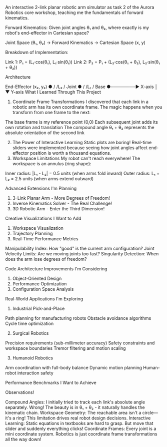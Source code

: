 An interactive 2-link planar robotic arm simulator as task 2 of the Aurora Robotics core workshop, teaching me the fundamentals of forward kinematics.

Forward Kinematics: Given joint angles θ₁ and θ₂, where exactly is my robot's end-effector in Cartesian space?

Joint Space (θ₁, θ₂) → Forward Kinematics → Cartesian Space (x, y)

Breakdown of Implementation:

Link 1: P₁ = (L₁·cos(θ₁), L₁·sin(θ₁))
Link 2: P₂ = P₁ + (L₂·cos(θ₁ + θ₂), L₂·sin(θ₁ + θ₂))

Architecture

End-Effector (x₂, y₂)
              ●
             /
            /L₂
           /
    Joint ●
         /
        /L₁ 
       /
Base  ●────────► X-axis
      │
      ▼
   Y-axis
What I Learned Through This Project
1. Coordinate Frame Transformations
I discovered that each link in a robotic arm has its own coordinate frame. The magic happens when you transform from one frame to the next:

The base frame is my reference point (0,0)
Each subsequent joint adds its own rotation and translation
The compound angle θ₁ + θ₂ represents the absolute orientation of the second link

2. The Power of Interactive Learning
Static plots are boring! Real-time sliders were implemented because seeing how joint angles affect end-effector position is worth a thousand equations.
3. Workspace Limitations
My robot can't reach everywhere! The workspace is an annulus (ring shape):

Inner radius: |L₁ - L₂| = 0.5 units (when arms fold inward)
Outer radius: L₁ + L₂ = 2.5 units (when arms extend outward)

Advanced Extensions I'm Planning
1. 3-Link Planar Arm - More Degrees of Freedom!
2. Inverse Kinematics Solver - The Real Challenge!
3. 3D Robotic Arm - Enter the Third Dimension!

Creative Visualizations I Want to Add
1. Workspace Visualization
2. Trajectory Planning
3. Real-Time Performance Metrics

Manipulability Index: How "good" is the current arm configuration?
Joint Velocity Limits: Are we moving joints too fast?
Singularity Detection: When does the arm lose degrees of freedom?

 Code Architecture Improvements I'm Considering
1. Object-Oriented Design
2. Performance Optimization
3. Configuration Space Analysis

Real-World Applications I'm Exploring
1. Industrial Pick-and-Place

Path planning for manufacturing robots
Obstacle avoidance algorithms
Cycle time optimization

2. Surgical Robotics

Precision requirements (sub-millimeter accuracy)
Safety constraints and workspace boundaries
Tremor filtering and motion scaling

3. Humanoid Robotics

Arm coordination with full-body balance
Dynamic motion planning
Human-robot interaction safety

Performance Benchmarks I Want to Achieve

Observations!

Compound Angles: I initially tried to track each link's absolute angle separately. Wrong! The beauty is in θ₁ + θ₂ - it naturally handles the kinematic chain.
Workspace Geometry: The reachable area isn't a circle—it's a ring! This limitation drives real robot design decisions.
Interactive Learning: Static equations in textbooks are hard to grasp. But move that slider and suddenly everything clicks!
Coordinate Frames: Every joint is a mini coordinate system. Robotics is just coordinate frame transformations all the way down!
